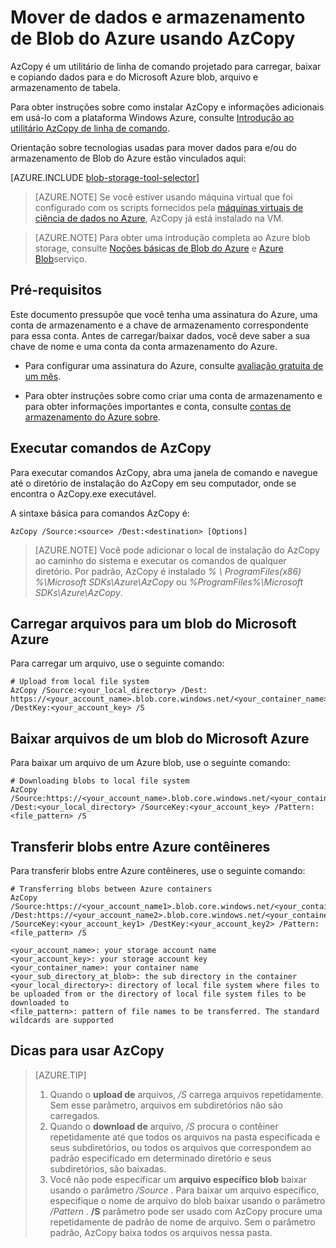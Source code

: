 <properties
    pageTitle="Mover de dados e armazenamento de Blob do Azure usando AzCopy | Microsoft Azure"
    description="Mover de dados e armazenamento de Blob do Azure usando AzCopy"
    services="machine-learning,storage"
    documentationCenter=""
    authors="bradsev"
    manager="jhubbard"
    editor="cgronlun" />

<tags
    ms.service="machine-learning"
    ms.workload="data-services"
    ms.tgt_pltfrm="na"
    ms.devlang="na"
    ms.topic="article"
    ms.date="09/14/2016"
    ms.author="bradsev" />

# <a name="move-data-to-and-from-azure-blob-storage-using-azcopy"></a>Mover de dados e armazenamento de Blob do Azure usando AzCopy

AzCopy é um utilitário de linha de comando projetado para carregar, baixar e copiando dados para e do Microsoft Azure blob, arquivo e armazenamento de tabela.

Para obter instruções sobre como instalar AzCopy e informações adicionais em usá-lo com a plataforma Windows Azure, consulte [Introdução ao utilitário AzCopy de linha de comando](../storage/storage-use-azcopy.md).

Orientação sobre tecnologias usadas para mover dados para e/ou do armazenamento de Blob do Azure estão vinculados aqui:

[AZURE.INCLUDE [blob-storage-tool-selector](../../includes/machine-learning-blob-storage-tool-selector.md)]


> [AZURE.NOTE] Se você estiver usando máquina virtual que foi configurado com os scripts fornecidos pela [máquinas virtuais de ciência de dados no Azure](machine-learning-data-science-virtual-machines.md), AzCopy já está instalado na VM.

> [AZURE.NOTE] Para obter uma introdução completa ao Azure blob storage, consulte [Noções básicas de Blob do Azure](../storage/storage-dotnet-how-to-use-blobs.md) e [Azure Blob](https://msdn.microsoft.com/library/azure/dd179376.aspx)serviço.


## <a name="prerequisites"></a>Pré-requisitos

Este documento pressupõe que você tenha uma assinatura do Azure, uma conta de armazenamento e a chave de armazenamento correspondente para essa conta. Antes de carregar/baixar dados, você deve saber a sua chave de nome e uma conta da conta armazenamento do Azure.

- Para configurar uma assinatura do Azure, consulte [avaliação gratuita de um mês](https://azure.microsoft.com/pricing/free-trial/).

- Para obter instruções sobre como criar uma conta de armazenamento e para obter informações importantes e conta, consulte [contas de armazenamento do Azure sobre](../storage/storage-create-storage-account.md).


## <a name="run-azcopy-commands"></a>Executar comandos de AzCopy

Para executar comandos AzCopy, abra uma janela de comando e navegue até o diretório de instalação do AzCopy em seu computador, onde se encontra o AzCopy.exe executável. 

A sintaxe básica para comandos AzCopy é:

    AzCopy /Source:<source> /Dest:<destination> [Options]

>[AZURE.NOTE] Você pode adicionar o local de instalação do AzCopy ao caminho do sistema e executar os comandos de qualquer diretório. Por padrão, AzCopy é instalado *% \ ProgramFiles(x86) %\Microsoft SDKs\Azure\AzCopy* ou *%ProgramFiles%\Microsoft SDKs\Azure\AzCopy*.

## <a name="upload-files-to-an-azure-blob"></a>Carregar arquivos para um blob do Microsoft Azure

Para carregar um arquivo, use o seguinte comando:

    # Upload from local file system
    AzCopy /Source:<your_local_directory> /Dest: https://<your_account_name>.blob.core.windows.net/<your_container_name> /DestKey:<your_account_key> /S


## <a name="download-files-from-an-azure-blob"></a>Baixar arquivos de um blob do Microsoft Azure

Para baixar um arquivo de um Azure blob, use o seguinte comando:

    # Downloading blobs to local file system
    AzCopy /Source:https://<your_account_name>.blob.core.windows.net/<your_container_name>/<your_sub_directory_at_blob>  /Dest:<your_local_directory> /SourceKey:<your_account_key> /Pattern:<file_pattern> /S


## <a name="transfer-blobs-between-azure-containers"></a>Transferir blobs entre Azure contêineres

Para transferir blobs entre Azure contêineres, use o seguinte comando:

    # Transferring blobs between Azure containers
    AzCopy /Source:https://<your_account_name1>.blob.core.windows.net/<your_container_name1>/<your_sub_directory_at_blob1> /Dest:https://<your_account_name2>.blob.core.windows.net/<your_container_name2>/<your_sub_directory_at_blob2> /SourceKey:<your_account_key1> /DestKey:<your_account_key2> /Pattern:<file_pattern> /S

    <your_account_name>: your storage account name
    <your_account_key>: your storage account key
    <your_container_name>: your container name
    <your_sub_directory_at_blob>: the sub directory in the container
    <your_local_directory>: directory of local file system where files to be uploaded from or the directory of local file system files to be downloaded to
    <file_pattern>: pattern of file names to be transferred. The standard wildcards are supported


## <a name="tips-for-using-azcopy"></a>Dicas para usar AzCopy

> [AZURE.TIP]   
> 1. Quando o **upload de** arquivos, */S* carrega arquivos repetidamente. Sem esse parâmetro, arquivos em subdiretórios não são carregados.  
> 2. Quando o **download de** arquivo, */S* procura o contêiner repetidamente até que todos os arquivos na pasta especificada e seus subdiretórios, ou todos os arquivos que correspondem ao padrão especificado em determinado diretório e seus subdiretórios, são baixadas.  
> 3.  Você não pode especificar um **arquivo específico blob** baixar usando o parâmetro */Source* . Para baixar um arquivo específico, especifique o nome de arquivo do blob baixar usando o parâmetro */Pattern* . **/S** parâmetro pode ser usado com AzCopy procure uma repetidamente de padrão de nome de arquivo. Sem o parâmetro padrão, AzCopy baixa todos os arquivos nessa pasta.
